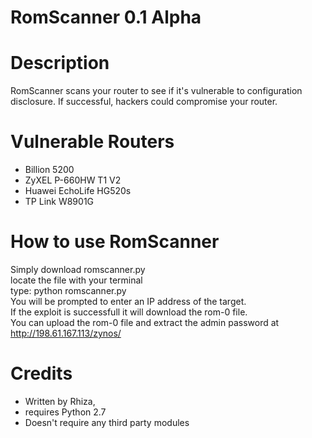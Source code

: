 RomScanner 0.1 Alpha
====================

Description
===========

RomScanner scans your router to see if it's vulnerable to configuration disclosure.
If successful, hackers could compromise your router.

Vulnerable Routers
===================

- Billion 5200
- ZyXEL P-660HW T1 V2
- Huawei EchoLife HG520s
- TP Link W8901G

How to use RomScanner
=====================

Simply download romscanner.py
<br>locate the file with your terminal
<br>type: python romscanner.py
<br>You will be prompted to enter an IP address of the target.
<br>If the exploit is successfull it will download the rom-0 file.
<br>You can upload the rom-0 file and extract the admin password at http://198.61.167.113/zynos/

Credits
=======

 - Written by Rhiza, 
 - requires Python 2.7
 - Doesn't require any third party modules
